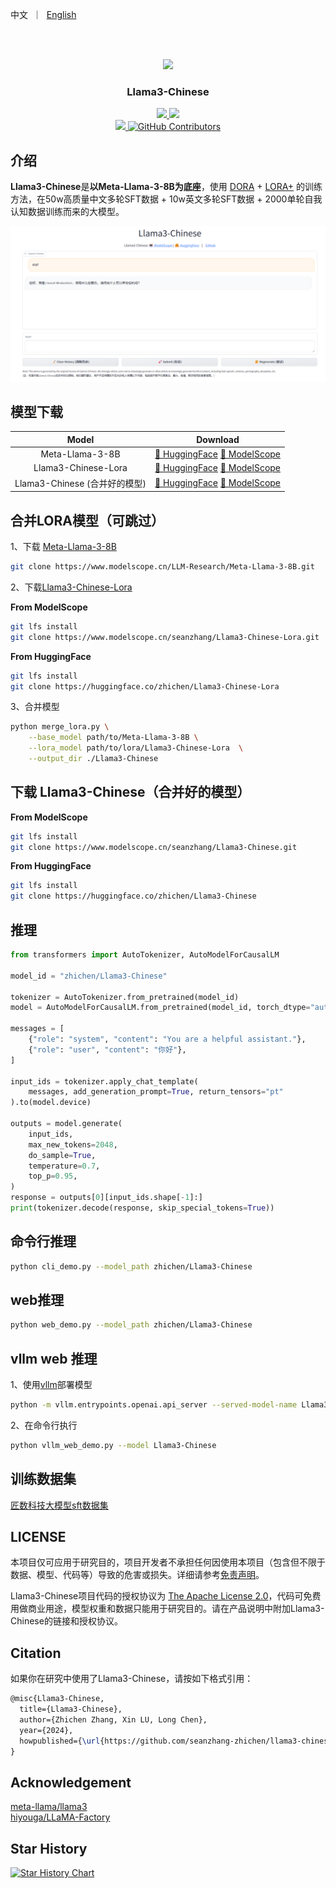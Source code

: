 <p align="left">
    中文</a>&nbsp ｜ &nbsp<a href="README.md">English</a>
</p>
<br><br>

<p align="center">
<a href='https://huggingface.co/spaces/zhichen'>
<img src='./images/logo.png'>
</a>
</p>

<div align="center">
  <p align="center">
    <h3> Llama3-Chinese </h3>

<p align="center">
      <a href='https://huggingface.co/zhichen'>
        <img src='https://img.shields.io/badge/%F0%9F%A4%97%20HuggingFace-Llama3%20Chinese-yellow'>
      </a>
      <a href='https://modelscope.cn/profile/seanzhang'>
        <img src='https://img.shields.io/badge/🤖 ModelScope-Llama3%20Chinese-blue'>
      </a>
      <br>
      <a href=href="https://github.com/seanzhang-zhichen/llama3-chinese/stargazers">
        <img src="https://img.shields.io/github/stars/seanzhang-zhichen/llama3-chinese?color=ccf">
      </a>
      <a href="https://github.com/seanzhang-zhichen/llama3-chinese/blob/main/LICENSE">
        <img alt="GitHub Contributors" src="https://img.shields.io/badge/license-Apache%202.0-blue.svg" />
      </a>
</p>
</div>


## 介绍

**Llama3-Chinese**是**以Meta-Llama-3-8B为底座**，使用 [DORA](https://arxiv.org/pdf/2402.09353.pdf) + [LORA+](https://arxiv.org/pdf/2402.12354.pdf) 的训练方法，在50w高质量中文多轮SFT数据 + 10w英文多轮SFT数据 + 2000单轮自我认知数据训练而来的大模型。

![DEMO](./images/vllm_web_demo.png)


## 模型下载

| Model             | Download  |
|:-------------------:|:-----------:|
| Meta-Llama-3-8B        |[ 🤗 HuggingFace](https://huggingface.co/meta-llama/Meta-Llama-3-8B) [  🤖 ModelScope](https://modelscope.cn/models/LLM-Research/Meta-Llama-3-8B)|
| Llama3-Chinese-Lora           |[ 🤗 HuggingFace](https://huggingface.co/zhichen/Llama3-Chinese-Lora) [  🤖 ModelScope](https://modelscope.cn/models/seanzhang/Llama3-Chinese-Lora)|
| Llama3-Chinese (合并好的模型)           |[ 🤗 HuggingFace](https://huggingface.co/zhichen/Llama3-Chinese) [  🤖 ModelScope](https://modelscope.cn/models/seanzhang/Llama3-Chinese)|



## 合并LORA模型（可跳过）

1、下载 [Meta-Llama-3-8B](https://modelscope.cn/models/LLM-Research/Meta-Llama-3-8B)

```bash
git clone https://www.modelscope.cn/LLM-Research/Meta-Llama-3-8B.git
```

2、下载[Llama3-Chinese-Lora](https://www.modelscope.cn/models/seanzhang/Llama3-Chinese-Lora)

**From ModelScope**
```bash
git lfs install
git clone https://www.modelscope.cn/seanzhang/Llama3-Chinese-Lora.git
```

**From HuggingFace**
```bash
git lfs install
git clone https://huggingface.co/zhichen/Llama3-Chinese-Lora
```

3、合并模型

```bash
python merge_lora.py \
    --base_model path/to/Meta-Llama-3-8B \
    --lora_model path/to/lora/Llama3-Chinese-Lora  \
    --output_dir ./Llama3-Chinese
```

## 下载 Llama3-Chinese（合并好的模型）

**From ModelScope**
```bash
git lfs install
git clone https://www.modelscope.cn/seanzhang/Llama3-Chinese.git
```

**From HuggingFace**
```bash
git lfs install
git clone https://huggingface.co/zhichen/Llama3-Chinese
```


## 推理

```python
from transformers import AutoTokenizer, AutoModelForCausalLM

model_id = "zhichen/Llama3-Chinese"

tokenizer = AutoTokenizer.from_pretrained(model_id)
model = AutoModelForCausalLM.from_pretrained(model_id, torch_dtype="auto", device_map="auto")

messages = [
    {"role": "system", "content": "You are a helpful assistant."},
    {"role": "user", "content": "你好"},
]

input_ids = tokenizer.apply_chat_template(
    messages, add_generation_prompt=True, return_tensors="pt"
).to(model.device)

outputs = model.generate(
    input_ids,
    max_new_tokens=2048,
    do_sample=True,
    temperature=0.7,
    top_p=0.95,
)
response = outputs[0][input_ids.shape[-1]:]
print(tokenizer.decode(response, skip_special_tokens=True))
```

## 命令行推理

```bash
python cli_demo.py --model_path zhichen/Llama3-Chinese
```

## web推理

```bash
python web_demo.py --model_path zhichen/Llama3-Chinese
```


## vllm web 推理

1、使用[vllm](https://github.com/vllm-project/vllm)部署模型

```bash
python -m vllm.entrypoints.openai.api_server --served-model-name Llama3-Chinese --model ./Llama3-Chinese(换成你自己的合并后的模型路径)
```

2、在命令行执行

```bash
python vllm_web_demo.py --model Llama3-Chinese
```




## 训练数据集

[匠数科技大模型sft数据集](https://modelscope.cn/datasets/deepctrl/deepctrl-sft-data)


## LICENSE

本项目仅可应用于研究目的，项目开发者不承担任何因使用本项目（包含但不限于数据、模型、代码等）导致的危害或损失。详细请参考[免责声明](https://github.com/seanzhang-zhichen/Llama3-Chinese/blob/main/DISCLAIMER)。

Llama3-Chinese项目代码的授权协议为 [The Apache License 2.0](./LICENSE)，代码可免费用做商业用途，模型权重和数据只能用于研究目的。请在产品说明中附加Llama3-Chinese的链接和授权协议。

## Citation

如果你在研究中使用了Llama3-Chinese，请按如下格式引用：

```latex
@misc{Llama3-Chinese,
  title={Llama3-Chinese},
  author={Zhichen Zhang, Xin LU, Long Chen},
  year={2024},
  howpublished={\url{https://github.com/seanzhang-zhichen/llama3-chinese}},
}
```


## Acknowledgement

[meta-llama/llama3](https://github.com/meta-llama/llama3)
<br>
[hiyouga/LLaMA-Factory](https://github.com/hiyouga/LLaMA-Factory)



## Star History

[![Star History Chart](https://api.star-history.com/svg?repos=seanzhang-zhichen/Llama3-Chinese&type=Date)](https://star-history.com/#seanzhang-zhichen/Llama3-Chinese&Date)

